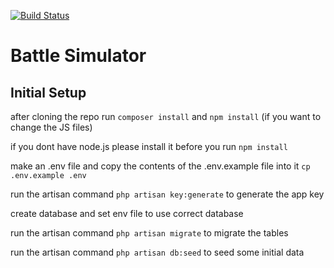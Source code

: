 [![Build Status](https://travis-ci.org/b3ndoi/battle-simulator.svg?branch=master)](https://travis-ci.org/b3ndoi/battle-simulator)

# Battle Simulator

## Initial Setup

after cloning the repo run `composer install` and `npm install` (if you want to change the JS files)

if you dont have node.js please install it before you run `npm install`

make an .env file and copy the contents of the .env.example file into it `cp .env.example .env`

run the artisan command `php artisan key:generate` to generate the app key

create database and set env file to use correct database

run the artisan command `php artisan migrate` to migrate the tables

run the artisan command `php artisan db:seed` to seed some initial data

